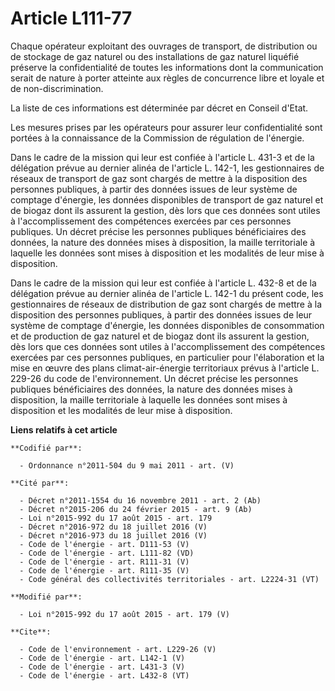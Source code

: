 # Article L111-77

Chaque opérateur exploitant des ouvrages de transport, de distribution ou de stockage de gaz naturel ou des installations de
gaz naturel liquéfié préserve la confidentialité de toutes les informations dont la communication serait de nature à porter
atteinte aux règles de concurrence libre et loyale et de non-discrimination. 

La liste de ces informations est déterminée par décret en Conseil d'Etat. 

Les mesures prises par les opérateurs pour assurer leur confidentialité sont portées à la connaissance de la Commission de
régulation de l'énergie. 

Dans le cadre de la mission qui leur est confiée à l'article L. 431-3 et de la délégation prévue au dernier alinéa de
l'article L. 142-1, les gestionnaires de réseaux de transport de gaz sont chargés de mettre à la disposition des personnes
publiques, à partir des données issues de leur système de comptage d'énergie, les données disponibles de transport de gaz
naturel et de biogaz dont ils assurent la gestion, dès lors que ces données sont utiles à l'accomplissement des compétences
exercées par ces personnes publiques. Un décret précise les personnes publiques bénéficiaires des données, la nature des
données mises à disposition, la maille territoriale à laquelle les données sont mises à disposition et les modalités de leur
mise à disposition. 

Dans le cadre de la mission qui leur est confiée à l'article L. 432-8 et de la délégation prévue au dernier alinéa de
l'article L. 142-1 du présent code, les gestionnaires de réseaux de distribution de gaz sont chargés de mettre à la
disposition des personnes publiques, à partir des données issues de leur système de comptage d'énergie, les données
disponibles de consommation et de production de gaz naturel et de biogaz dont ils assurent la gestion, dès lors que ces
données sont utiles à l'accomplissement des compétences exercées par ces personnes publiques, en particulier pour
l'élaboration et la mise en œuvre des plans climat-air-énergie territoriaux prévus à l'article L. 229-26 du code de
l'environnement. Un décret précise les personnes publiques bénéficiaires des données, la nature des données mises à
disposition, la maille territoriale à laquelle les données sont mises à disposition et les modalités de leur mise à
disposition.

**Liens relatifs à cet article**

	**Codifié par**:

	  - Ordonnance n°2011-504 du 9 mai 2011 - art. (V)

	**Cité par**:

	  - Décret n°2011-1554 du 16 novembre 2011 - art. 2 (Ab)
	  - Décret n°2015-206 du 24 février 2015 - art. 9 (Ab)
	  - Loi n°2015-992 du 17 août 2015 - art. 179
	  - Décret n°2016-972 du 18 juillet 2016 (V)
	  - Décret n°2016-973 du 18 juillet 2016 (V)
	  - Code de l'énergie - art. D111-53 (V)
	  - Code de l'énergie - art. L111-82 (VD)
	  - Code de l'énergie - art. R111-31 (V)
	  - Code de l'énergie - art. R111-35 (V)
	  - Code général des collectivités territoriales - art. L2224-31 (VT)

	**Modifié par**:

	  - Loi n°2015-992 du 17 août 2015 - art. 179 (V)

	**Cite**:

	  - Code de l'environnement - art. L229-26 (V)
	  - Code de l'énergie - art. L142-1 (V)
	  - Code de l'énergie - art. L431-3 (V)
	  - Code de l'énergie - art. L432-8 (VT)
